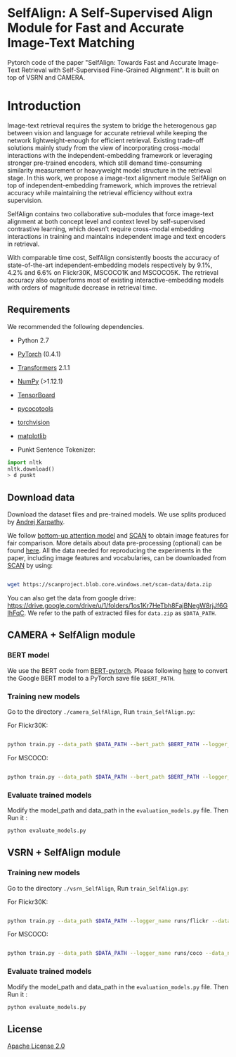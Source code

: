 ﻿# SelfAlign: A Self-Supervised Align Module for Fast and Accurate Image-Text Matching
Pytorch code of the paper "SelfAlign: Towards Fast and Accurate Image-Text Retrieval with Self-Supervised Fine-Grained Alignment".  It is built on top of VSRN and CAMERA.

# Introduction

Image-text retrieval requires the system to bridge the heterogenous gap between vision and language for accurate retrieval while keeping the network lightweight-enough for efficient retrieval. Existing trade-off solutions mainly study from the view of incorporating cross-modal interactions with the independent-embedding framework or leveraging stronger pre-trained encoders, which still demand  time-consuming similarity measurement or heavyweight model structure in the retrieval stage. In this work, we propose a image-text alignment module SelfAlign on top of independent-embedding framework, which improves the retrieval accuracy  while maintaining the retrieval efficiency without extra supervision. 

SelfAlign contains two collaborative sub-modules that force image-text alignment at both concept level and context level by self-supervised contrastive learning, which doesn’t require cross-modal embedding interactions in training and maintains independent image and text encoders in retrieval. 

With comparable time cost, SelfAlign consistently boosts the accuracy of state-of-the-art independent-embedding models respectively by 9.1\%, 4.2\% and 6.6\% on Flickr30K, MSCOCO1K and MSCOCO5K. The retrieval accuracy also outperforms most of existing interactive-embedding models with  orders of magnitude decrease in retrieval time.


## Requirements   
We recommended the following dependencies.  
  
* Python 2.7   
* [PyTorch](http://pytorch.org/) (0.4.1)  
* [Transformers]() 2.1.1
* [NumPy](http://www.numpy.org/) (>1.12.1)  
* [TensorBoard](https://github.com/TeamHG-Memex/tensorboard_logger)  
* [pycocotools](https://github.com/cocodataset/cocoapi)  
* [torchvision]()  
* [matplotlib]()  
  
  
* Punkt Sentence Tokenizer:  
```python  
import nltk  
nltk.download()  
> d punkt  
```  
## Download data
Download the dataset files and pre-trained models. We use splits produced by [Andrej Karpathy](http://cs.stanford.edu/people/karpathy/deepimagesent/).

We follow [bottom-up attention model](https://github.com/peteanderson80/bottom-up-attention) and [SCAN](https://github.com/kuanghuei/SCAN) to obtain image features for fair comparison. More details about data pre-processing (optional) can be found [here](https://github.com/kuanghuei/SCAN/blob/master/README.md#data-pre-processing-optional). All the data needed for reproducing the experiments in the paper, including image features and vocabularies, can be downloaded from [SCAN](https://github.com/kuanghuei/SCAN) by using:

```bash

wget https://scanproject.blob.core.windows.net/scan-data/data.zip

```

You can also get the data from google drive: https://drive.google.com/drive/u/1/folders/1os1Kr7HeTbh8FajBNegW8rjJf6GIhFqC. We refer to the path of extracted files for `data.zip` as `$DATA_PATH`.


##  CAMERA + SelfAlign module
### BERT model  
 We use the BERT code from [BERT-pytorch](https://github.com/huggingface/pytorch-transformers). Please following [here](https://github.com/huggingface/pytorch-transformers/blob/4fc9f9ef54e2ab250042c55b55a2e3c097858cb7/docs/source/converting_tensorflow_models.rst) to convert the Google BERT model to a PyTorch save file `$BERT_PATH`.

###  Training new models 
Go to the directory `./camera_SelfAlign`, Run `train_SelfAlign.py`:

For Flickr30K:

```bash

python train.py --data_path $DATA_PATH --bert_path $BERT_PATH --logger_name runs/flickr --data_name f30k_precomp --num_epochs 30 --lr_update 10

```

For MSCOCO:

```bash

python train.py --data_path $DATA_PATH --bert_path $BERT_PATH --logger_name runs/coco --data_name coco_precomp --num_epochs 40 --lr_update 20

```
###  Evaluate trained models  
  
Modify the model_path and data_path in the `evaluation_models.py` file. Then Run it : 
  
```bash  
python evaluate_models.py  
```  

##  VSRN + SelfAlign module
###  Training new models 
Go to the directory `./vsrn_SelfAlign`, Run `train_SelfAlign.py`:

For Flickr30K:

```bash

python train.py --data_path $DATA_PATH --logger_name runs/flickr --data_name f30k_precomp --lr_update 10

```

For MSCOCO:

```bash

python train.py --data_path $DATA_PATH --logger_name runs/coco --data_name coco_precomp --lr_update 15

```
###  Evaluate trained models  
  
Modify the model_path and data_path in the `evaluation_models.py` file. Then Run it : 
  
```bash  
python evaluate_models.py  
```  

##  License

[Apache License 2.0](http://www.apache.org/licenses/LICENSE-2.0)
